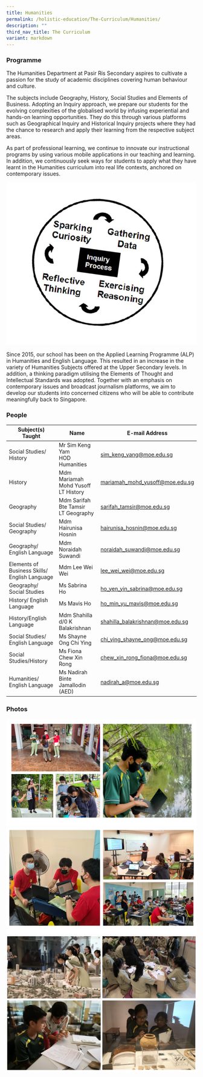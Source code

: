 ```yaml
---
title: Humanities
permalink: /holistic-education/The-Curriculum/Humanities/
description: ""
third_nav_title: The Curriculum
variant: markdown
---
```

### Programme

The Humanities Department at Pasir Ris Secondary aspires to cultivate a passion for the study of academic disciplines covering human behaviour and culture.

The subjects include Geography, History, Social Studies and Elements of Business. Adopting an Inquiry approach, we prepare our students for the evolving complexities of the globalised world by infusing experiential and hands-on learning opportunities. They do this through various platforms such as Geographical Inquiry and Historical Inquiry projects where they had the chance to research and apply their learning from the respective subject areas.

As part of professional learning, we continue to innovate our instructional programs by using various mobile applications in our teaching and learning. In addition, we continuously seek ways for students to apply what they have learnt in the Humanities curriculum into real life contexts, anchored on contemporary issues.&nbsp;

![](/images/Hum%20Inquiry%20approach.jpeg)

Since 2015, our school has been on the Applied Learning Programme (ALP) in Humanities and English Language. This resulted in an increase in the variety of Humanities Subjects offered at the Upper Secondary levels. In addition, a thinking paradigm utilising the Elements of Thought and Intellectual Standards was adopted. Together with an emphasis on contemporary issues and broadcast journalism platforms, we aim to develop our students into concerned citizens who will be able to contribute meaningfully back to Singapore.

### People

| Subject(s) Taught | Name | E-mail Address |
| -------- | -------- | -------- |
| Social Studies/ History | Mr Sim Keng Yam <br> HOD Humanities | [sim_keng_yang@moe.edu.sg](mailto:sim_keng_yang@moe.edu.sg) |
| History | Mdm Mariamah Mohd Yusoff <br> LT History | [mariamah_mohd_yusoff@moe.edu.sg](mailto:mariamah_mohd_yusoff@moe.edu.sg) |
| Geography | Mdm Sarifah Bte Tamsir <br> LT Geography | [sarifah_tamsir@moe.edu.sg](mailto:sarifah_tamsir@moe.edu.sg)|
| Social Studies/ Geography | Mdm Hairunisa Hosnin | [hairunisa_hosnin@moe.edu.sg](mailto:hairunisa_hosnin@moe.edu.sg) |
| Geography/ English Language | Mdm Noraidah Suwandi | [noraidah_suwandi@moe.edu.sg](mailto:noraidah_suwandi@moe.edu.sg) |
| Elements of Business Skills/ English Language | Mdm Lee Wei Wei | [lee_wei_wei@moe.edu.sg](mailto:lee_wei_wei@moe.edu.sg) |
| Geography/ Social Studies | Ms Sabrina Ho | [ho_yen_yin_sabrina@moe.edu.sg](mailto:ho_yen_yin_sabrina@moe.edu.sg)|
| History/ English Language | Ms Mavis Ho | [ho_min_yu_mavis@moe.edu.sg](mailto:ho_min_yu_mavis@moe.edu.sg) |
| History/English Language | Mdm Shahilla d/0 K Balakrishnan | [shahilla_balakrishnan@moe.edu.sg](mailto:shahilla_balakrishnan@moe.edu.sg) |
| Social Studies/ English Language | Ms Shayne Ong Chi Ying | [chi_ying_shayne_ong@moe.edu.sg](mailto:chi_ying_shayne_ong@moe.edu.sg) |
| Social Studies/History | Ms Fiona Chew Xin Rong| [chew_xin_rong_fiona@moe.edu.sg](mailto:chew_xin_rong_fiona@moe.edu.sg) |
| Humanities/ English Language | Ms Nadirah Binte Jamallodin (AED) | [nadirah_a@moe.edu.sg](mailto:nadirah_a@moe.edu.sg) |



### Photos

![](/images/Humanities.png)
![](/images/Humanities%202.png)
![](/images/human2.png)